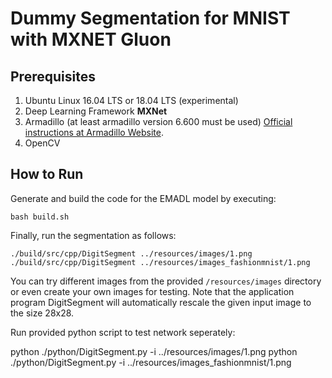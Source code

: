 <!-- (c) https://github.com/MontiCore/monticore -->
# Dummy Segmentation for MNIST with MXNET Gluon


## Prerequisites
1. Ubuntu Linux 16.04 LTS or 18.04 LTS (experimental)
2. Deep Learning Framework **MXNet**
3. Armadillo (at least armadillo version 6.600 must be used) [Official instructions at Armadillo Website](http://arma.sourceforge.net/download.html).
4. OpenCV


## How to Run
Generate and build the code for the EMADL model by executing:

```
bash build.sh
```

Finally, run the segmentation as follows:
```
./build/src/cpp/DigitSegment ../resources/images/1.png
./build/src/cpp/DigitSegment ../resources/images_fashionmnist/1.png
```

You can try different images from the provided `/resources/images` directory or even create your own images for testing. Note that the application program DigitSegment will automatically rescale the given input image to the size 28x28.


Run provided python script to test network seperately:

python ./python/DigitSegment.py -i ../resources/images/1.png
python ./python/DigitSegment.py -i ../resources/images_fashionmnist/1.png
